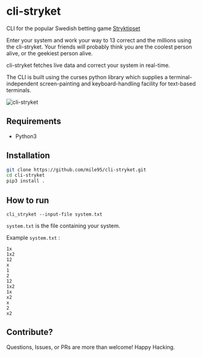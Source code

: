 # cli-stryket

CLI for the popular Swedish betting game [Stryktipset](https://spela.svenskaspel.se/stryktipset)

Enter your system and work your way to 13 correct and the millions using the cli-stryket. Your friends will probably think you are the coolest person alive, or the geekiest person alive.

cli-stryket fetches live data and correct your system in real-time.

The CLI is built using the curses python library which supplies a terminal-independent screen-painting and keyboard-handling facility for text-based terminals.

![cli-stryket](https://user-images.githubusercontent.com/8545435/164811418-6c3ec8da-7d9f-41ae-b400-5c2d94143595.png)
## Requirements
- Python3

## Installation

```bash
git clone https://github.com/mile95/cli-stryket.git
cd cli-stryket
pip3 install .

```
## How to run

```
cli_stryket --input-file system.txt
```

`system.txt` is the file containing your system. 

Example `system.txt` : 

```
1x
1x2
12
x
1
2
12
1x2
1x
x2
x
2
x2
```
## Contribute?

Questions, Issues, or PRs are more than welcome! Happy Hacking.
